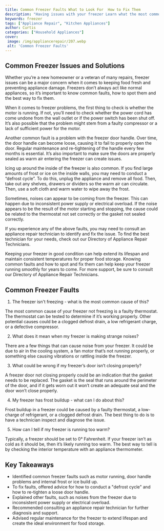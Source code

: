 ```yaml
---
title: Common Freezer Faults What to Look For  How to Fix Them
description: "Having issues with your freezer Learn what the most common freezer faults are and how you can fix them Get the lowdown on what to check and how to get things back to normal in no time"
keywords: freezer
tags: ["Appliance Repair", "Kitchen Appliances"]
author: Curtis
categories: ["Household Appliances"]
cover: 
 image: /img/appliancerepair/207.webp
 alt: 'Common Freezer Faults'
---
```

## Common Freezer Issues and Solutions
Whether you’re a new homeowner or a veteran of many repairs, freezer issues can be a major concern when it comes to keeping food fresh and preventing appliance damage. Freezers don’t always act like normal appliances, so it’s important to know common faults, how to spot them and the best way to fix them. 

When it comes to freezer problems, the first thing to check is whether the motor is running. If not, you’ll need to check whether the power cord has come undone from the wall outlet or if the power switch has been shut off. It’s also possible that the problem might stem from a faulty compressor or a lack of sufficient power for the motor. 

Another common fault is a problem with the freezer door handle. Over time, the door handle can become loose, causing it to fail to properly open the door. Regular maintenance and re-tightening of the handle every few months is essential. It’s also important to make sure the doors are properly sealed as warm air entering the freezer can create issues.

Icing up around the inside of the freezer is also common. If you find large amounts of frost or ice on the inside walls, you may need to conduct a “defrost cycle”. To do this, unplug the appliance and remove all food. Then, take out any shelves, drawers or dividers so the warm air can circulate. Then, use a soft cloth and warm water to wipe away the frost.

Sometimes, noises can appear to be coming from the freezer. This can happen due to inconsistent power supply or electrical overload. If the noise appears to be the result of the motor starting and stopping, the cause could be related to the thermostat not set correctly or the gasket not sealed correctly.

If you experience any of the above faults, you may need to consult an appliance repair technician to identify and fix the issue. To find the best technician for your needs, check out our Directory of Appliance Repair Technicians. 

Keeping your freezer in good condition can help extend its lifespan and maintain consistent temperatures for proper food storage. Knowing common faults and how to spot and fix them can help keep your freezer running smoothly for years to come. For more support, be sure to consult our Directory of Appliance Repair Technicians.

## Common Freezer Faults

1. The freezer isn't freezing - what is the most common cause of this?
 
The most common cause of your freezer not freezing is a faulty thermostat. The thermostat can be tested to determine if it’s working properly. Other potential causes could be a clogged defrost drain, a low refrigerant charge, or a defective compressor. 

2. What does it mean when my freezer is making strange noises?

There are a few things that can cause noise from your freezer. It could be due to air in the cooling system, a fan motor that’s not running properly, or something else causing vibrations or rattling inside the freezer. 

3. What could be wrong if my freezer’s door isn’t closing properly?

A freezer door not closing properly could be an indication that the gasket needs to be replaced. The gasket is the seal that runs around the perimeter of the door, and if it gets worn out it won’t create an adequate seal and the door won’t close properly. 

4. My freezer has frost buildup - what can I do about this?

Frost buildup in a freezer could be caused by a faulty thermostat, a low-charge of refrigerant, or a clogged defrost drain. The best thing to do is to have a technician inspect and diagnose the issue. 

5. How can I tell if my freezer is running too warm?

Typically, a freezer should be set to 0° Fahrenheit. If your freezer isn’t as cold as it should be, then it’s likely running too warm. The best way to tell is by checking the interior temperature with an appliance thermometer.

## Key Takeaways
- Identified common freezer faults such as motor running, door handle problems and internal frost or ice build up.
- To fix faults, offered advice for how to conduct a "defrost cycle" and how to re-tighten a loose door handle.
- Explained other faults, such as noises from the freezer due to inconsistent power supply or electrical overload.
- Recommended consulting an appliance repair technician for further diagnosis and support.
- Advised regular maintenance for the freezer to extend lifespan and create the ideal environment for food storage.
